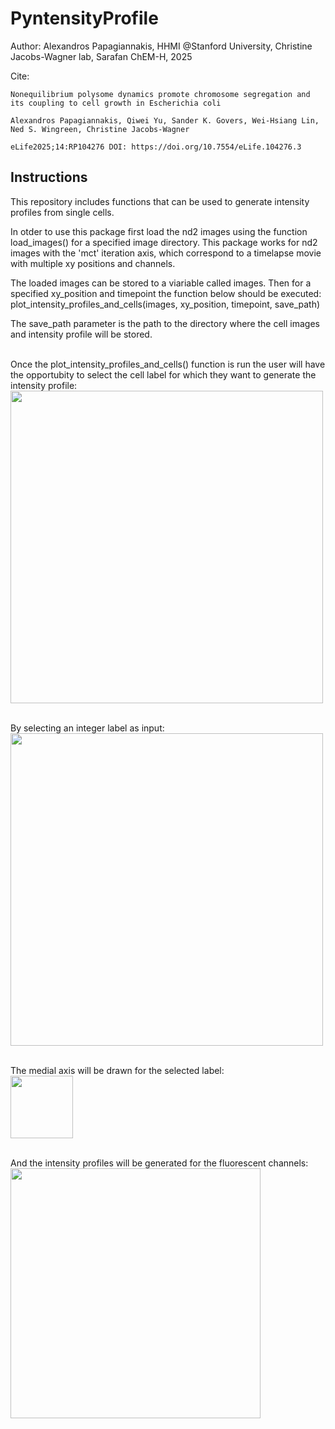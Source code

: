 # PyntensityProfile

Author: Alexandros Papagiannakis, HHMI @Stanford University, Christine Jacobs-Wagner lab, Sarafan ChEM-H, 2025

 Cite:
    
    Nonequilibrium polysome dynamics promote chromosome segregation and its coupling to cell growth in Escherichia coli
    
    Alexandros Papagiannakis, Qiwei Yu, Sander K. Govers, Wei-Hsiang Lin,  Ned S. Wingreen, Christine Jacobs-Wagner
    
    eLife2025;14:RP104276 DOI: https://doi.org/10.7554/eLife.104276.3

## Instructions
This repository includes functions that can be used to generate intensity profiles from single cells.

In otder to use this package first load the nd2 images using the function load_images() for a specified image directory.
This package works for nd2 images with the 'mct' iteration axis, which correspond to a timelapse movie with multiple xy positions and channels.

The loaded images can be stored to a viariable called images. Then for a specified xy_position and timepoint the function below should be executed:
plot_intensity_profiles_and_cells(images, xy_position, timepoint, save_path)

The save_path parameter is the path to the directory where the cell images and intensity profile will be stored.

<br> Once the plot_intensity_profiles_and_cells() function is run the user will have the opportubity to select the cell label for which they want to generate the intensity profile: </br>
<img src="https://github.com/user-attachments/assets/623eb748-ade5-4b8f-bc2d-668bf1bcdee1" align="center" width="500"/>

<br>By selecting an integer label as input:</br>
<img src="https://github.com/user-attachments/assets/21c29d9a-e27d-436b-87a4-a5a3d6592b16" align="center" width="500"/>

<br>The medial axis will be drawn for the selected label:</br>
<img src="https://github.com/user-attachments/assets/4fcfb3a9-348d-40f2-9f59-d9ec19212626" align="center" width="100"/>

<br>And the intensity profiles will be generated for the fluorescent channels:</br>
<img src="https://github.com/user-attachments/assets/9283aab3-4899-4551-b878-6d52a5c474f7" align="center" width="400"/>




